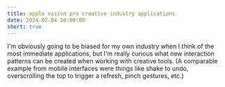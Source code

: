 ```yaml
---
title: apple vision pro creative industry applications
date: 2024-02-04 20:00:05
short: true
---
```


I'm obviously going to be biased for my own industry when I think of the most immediate applications, but I'm really curious what new interaction patterns can be created when working with creative tools. (A comparable example from mobile interfaces were things like shake to undo, overscrolling the top to trigger a refresh, pinch gestures, etc.)
